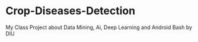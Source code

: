 # Crop-Diseases-Detection
My Class Project about Data Mining, Ai, Deep Learning and Android Bash by DIU 
